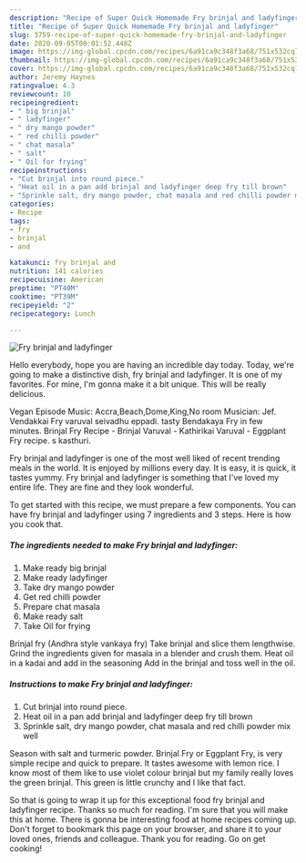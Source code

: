 ```yaml
---
description: "Recipe of Super Quick Homemade Fry brinjal and ladyfinger"
title: "Recipe of Super Quick Homemade Fry brinjal and ladyfinger"
slug: 3759-recipe-of-super-quick-homemade-fry-brinjal-and-ladyfinger
date: 2020-09-05T00:01:52.448Z
image: https://img-global.cpcdn.com/recipes/6a91ca9c348f3a68/751x532cq70/fry-brinjal-and-ladyfinger-recipe-main-photo.jpg
thumbnail: https://img-global.cpcdn.com/recipes/6a91ca9c348f3a68/751x532cq70/fry-brinjal-and-ladyfinger-recipe-main-photo.jpg
cover: https://img-global.cpcdn.com/recipes/6a91ca9c348f3a68/751x532cq70/fry-brinjal-and-ladyfinger-recipe-main-photo.jpg
author: Jeremy Haynes
ratingvalue: 4.3
reviewcount: 10
recipeingredient:
- " big brinjal"
- " ladyfinger"
- " dry mango powder"
- " red chilli powder"
- " chat masala"
- " salt"
- " Oil for frying"
recipeinstructions:
- "Cut brinjal into round piece."
- "Heat oil in a pan add brinjal and ladyfinger deep fry till brown"
- "Sprinkle salt, dry mango powder, chat masala and red chilli powder mix well"
categories:
- Recipe
tags:
- fry
- brinjal
- and

katakunci: fry brinjal and 
nutrition: 141 calories
recipecuisine: American
preptime: "PT40M"
cooktime: "PT39M"
recipeyield: "2"
recipecategory: Lunch

---
```



![Fry brinjal and ladyfinger](https://img-global.cpcdn.com/recipes/6a91ca9c348f3a68/751x532cq70/fry-brinjal-and-ladyfinger-recipe-main-photo.jpg)

Hello everybody, hope you are having an incredible day today. Today, we're going to make a distinctive dish, fry brinjal and ladyfinger. It is one of my favorites. For mine, I'm gonna make it a bit unique. This will be really delicious.

Vegan Episode Music: Accra,Beach,Dome,King,No room Musician: Jef. Vendakkai Fry varuval seivadhu eppadi. tasty Bendakaya Fry in few minutes. Brinjal Fry Recipe - Brinjal Varuval - Kathirikai Varuval - Eggplant Fry recipe. s kasthuri.

Fry brinjal and ladyfinger is one of the most well liked of recent trending meals in the world. It is enjoyed by millions every day. It is easy, it is quick, it tastes yummy. Fry brinjal and ladyfinger is something that I've loved my entire life. They are fine and they look wonderful.


To get started with this recipe, we must prepare a few components. You can have fry brinjal and ladyfinger using 7 ingredients and 3 steps. Here is how you cook that.

<!--inarticleads1-->

##### The ingredients needed to make Fry brinjal and ladyfinger:

1. Make ready  big brinjal
1. Make ready  ladyfinger
1. Take  dry mango powder
1. Get  red chilli powder
1. Prepare  chat masala
1. Make ready  salt
1. Take  Oil for frying


Brinjal fry (Andhra style vankaya fry) Take brinjal and slice them lengthwise. Grind the ingredients given for masala in a blender and crush them. Heat oil in a kadai and add in the seasoning Add in the brinjal and toss well in the oil. 

<!--inarticleads2-->

##### Instructions to make Fry brinjal and ladyfinger:

1. Cut brinjal into round piece.
1. Heat oil in a pan add brinjal and ladyfinger deep fry till brown
1. Sprinkle salt, dry mango powder, chat masala and red chilli powder mix well


Season with salt and turmeric powder. Brinjal Fry or Eggplant Fry, is very simple recipe and quick to prepare. It tastes awesome with lemon rice. I know most of them like to use violet colour brinjal but my family really loves the green brinjal. This green is little crunchy and I like that fact. 

So that is going to wrap it up for this exceptional food fry brinjal and ladyfinger recipe. Thanks so much for reading. I'm sure that you will make this at home. There is gonna be interesting food at home recipes coming up. Don't forget to bookmark this page on your browser, and share it to your loved ones, friends and colleague. Thank you for reading. Go on get cooking!

